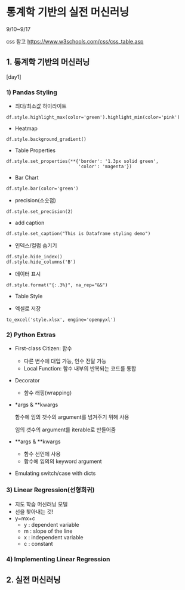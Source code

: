 # 통계학 기반의 실전 머신러닝

9/10~9/17

css 참고 https://www.w3schools.com/css/css_table.asp





## 1. 통계학 기반의 머신러닝

[day1]

### 1) Pandas Styling



- 최대/최소값 하이라이트

```
df.style.highlight_max(color='green').highlight_min(color='pink')
```



- Heatmap

```
df.style.background_gradient()
```



- Table Properties

```
df.style.set_properties(**{'border': '1.3px solid green',
                           'color': 'magenta'})
```



- Bar Chart

```
df.style.bar(color='green')
```



- precision(소숫점)

```
df.style.set_precision(2)
```



- add caption

```
df.style.set_caption("This is Dataframe styling demo")
```



- 인덱스/컬럼 숨기기

```
df.style.hide_index()
df.style.hide_columns('B')
```



- 데이터 표시

```
df.style.format("{:.3%}", na_rep="&&")
```



- Table Style



- 엑셀로 저장

```
to_excel('style.xlsx', engine='openpyxl')
```



### 2) Python Extras



- First-class Citizen: 함수
  - 다른 변수에 대입 가능, 인수 전달 가능
  - Local Function: 함수 내부의 반복되는 코드를 통합

- Decorator
  - 함수 래핑(wrapping)



- *args & **kwargs

  함수에 임의 갯수의 argument를 넘겨주기 위해 사용

  임의 갯수의 argument를 iterable로 만들어줌

- **args & **kwargs
  - 함수 선언에 사용
  - 함수에 임의의 keyword argument



- Emulating switch/case with dicts



### 3) Linear Regression(선형회귀)

- 지도 학습 머신러닝 모델
- 선을 찾아내는 것!
- y=mx+c
  - y : dependent variable
  - m : slope of the line
  - x : independent variable
  - c : constant



### 4) Implementing Linear Regression























## 2. 실전 머신러닝

